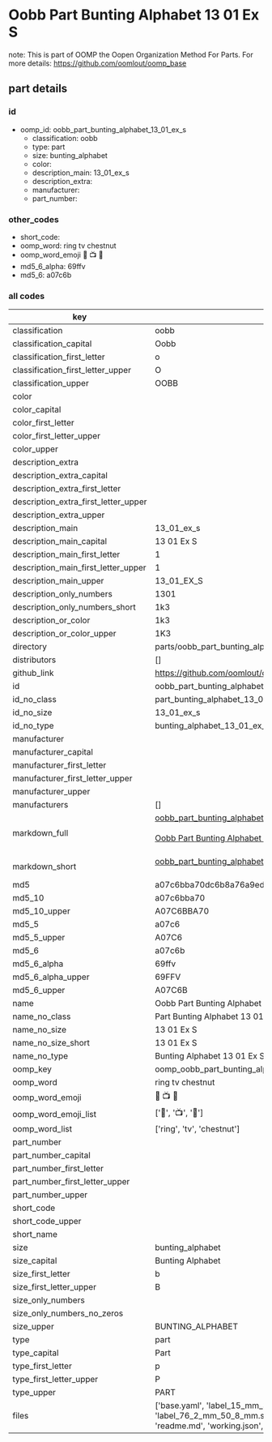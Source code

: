 # Oobb Part Bunting Alphabet 13 01 Ex S  

note: This is part of OOMP the Oopen Organization Method For Parts. For more details: https://github.com/oomlout/oomp_base

##  part details





### id
* oomp_id: oobb_part_bunting_alphabet_13_01_ex_s
  * classification: oobb
  * type: part
  * size: bunting_alphabet
  * color: 
  * description_main: 13_01_ex_s
  * description_extra: 
  * manufacturer: 
  * part_number: 

### other_codes
* short_code: 
* oomp_word: ring tv chestnut
* oomp_word_emoji :ring: :tv: :chestnut:
* md5_6_alpha: 69ffv
* md5_6: a07c6b

### all codes 
| key | value |  
| --- | --- |  
| classification | oobb |  
| classification_capital | Oobb |  
| classification_first_letter | o |  
| classification_first_letter_upper | O |  
| classification_upper | OOBB |  
| color |  |  
| color_capital |  |  
| color_first_letter |  |  
| color_first_letter_upper |  |  
| color_upper |  |  
| description_extra |  |  
| description_extra_capital |  |  
| description_extra_first_letter |  |  
| description_extra_first_letter_upper |  |  
| description_extra_upper |  |  
| description_main | 13_01_ex_s |  
| description_main_capital | 13 01 Ex S |  
| description_main_first_letter | 1 |  
| description_main_first_letter_upper | 1 |  
| description_main_upper | 13_01_EX_S |  
| description_only_numbers | 1301 |  
| description_only_numbers_short | 1k3 |  
| description_or_color | 1k3 |  
| description_or_color_upper | 1K3 |  
| directory | parts/oobb_part_bunting_alphabet_13_01_ex_s |  
| distributors | [] |  
| github_link | https://github.com/oomlout/oomlout_oomp_part_src/tree/main/parts/oobb_part_bunting_alphabet_13_01_ex_s/working |  
| id | oobb_part_bunting_alphabet_13_01_ex_s |  
| id_no_class | part_bunting_alphabet_13_01_ex_s |  
| id_no_size | 13_01_ex_s |  
| id_no_type | bunting_alphabet_13_01_ex_s |  
| manufacturer |  |  
| manufacturer_capital |  |  
| manufacturer_first_letter |  |  
| manufacturer_first_letter_upper |  |  
| manufacturer_upper |  |  
| manufacturers | [] |  
| markdown_full | [oobb_part_bunting_alphabet_13_01_ex_s](https://github.com/oomlout/oomlout_oomp_part_src/tree/main/parts/oobb_part_bunting_alphabet_13_01_ex_s/working)<br>[](https://github.com/oomlout/oomlout_oomp_part_src/tree/main/parts/oobb_part_bunting_alphabet_13_01_ex_s/working)<br>[Oobb Part Bunting Alphabet 13 01 Ex S](https://github.com/oomlout/oomlout_oomp_part_src/tree/main/parts/oobb_part_bunting_alphabet_13_01_ex_s/working)<br><br> |  
| markdown_short | [oobb_part_bunting_alphabet_13_01_ex_s](https://github.com/oomlout/oomlout_oomp_part_src/tree/main/parts/oobb_part_bunting_alphabet_13_01_ex_s/working)<br><br> |  
| md5 | a07c6bba70dc6b8a76a9ed9d510639dc |  
| md5_10 | a07c6bba70 |  
| md5_10_upper | A07C6BBA70 |  
| md5_5 | a07c6 |  
| md5_5_upper | A07C6 |  
| md5_6 | a07c6b |  
| md5_6_alpha | 69ffv |  
| md5_6_alpha_upper | 69FFV |  
| md5_6_upper | A07C6B |  
| name | Oobb Part Bunting Alphabet 13 01 Ex S |  
| name_no_class | Part Bunting Alphabet 13 01 Ex S |  
| name_no_size | 13 01 Ex S |  
| name_no_size_short | 13 01 Ex S |  
| name_no_type | Bunting Alphabet 13 01 Ex S |  
| oomp_key | oomp_oobb_part_bunting_alphabet_13_01_ex_s |  
| oomp_word | ring tv chestnut |  
| oomp_word_emoji | :ring: :tv: :chestnut: |  
| oomp_word_emoji_list | [':ring:', ':tv:', ':chestnut:'] |  
| oomp_word_list | ['ring', 'tv', 'chestnut'] |  
| part_number |  |  
| part_number_capital |  |  
| part_number_first_letter |  |  
| part_number_first_letter_upper |  |  
| part_number_upper |  |  
| short_code |  |  
| short_code_upper |  |  
| short_name |  |  
| size | bunting_alphabet |  
| size_capital | Bunting Alphabet |  
| size_first_letter | b |  
| size_first_letter_upper | B |  
| size_only_numbers |  |  
| size_only_numbers_no_zeros |  |  
| size_upper | BUNTING_ALPHABET |  
| type | part |  
| type_capital | Part |  
| type_first_letter | p |  
| type_first_letter_upper | P |  
| type_upper | PART |  
| files | ['base.yaml', 'label_15_mm_30_mm.pdf', 'label_15_mm_30_mm.svg', 'label_76_2_mm_50_8_mm.pdf', 'label_76_2_mm_50_8_mm.svg', 'label_oomlout_76_2_mm_50_8_mm.pdf', 'label_oomlout_76_2_mm_50_8_mm.svg', 'readme.md', 'working.json', 'working.yaml'] |  
